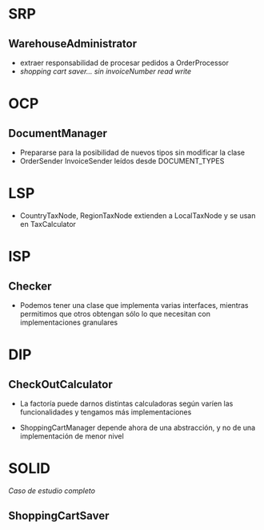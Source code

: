 # SRP

## WarehouseAdministrator

- extraer responsabilidad de procesar pedidos a OrderProcessor
- _shopping cart saver... sin invoiceNumber read write_

# OCP

## DocumentManager

- Prepararse para la posibilidad de nuevos tipos sin modificar la clase
- OrderSender InvoiceSender leídos desde DOCUMENT_TYPES

# LSP

- CountryTaxNode, RegionTaxNode extienden a LocalTaxNode y se usan en TaxCalculator

##

# ISP

## Checker

- Podemos tener una clase que implementa varias interfaces, mientras permitimos que otros obtengan sólo lo que necesitan con implementaciones granulares

# DIP

## CheckOutCalculator

- La factoría puede darnos distintas calculadoras según varíen las funcionalidades y tengamos más implementaciones

- ShoppingCartManager depende ahora de una abstracción, y no de una implementación de menor nivel


# SOLID

_Caso de estudio completo_

## ShoppingCartSaver

